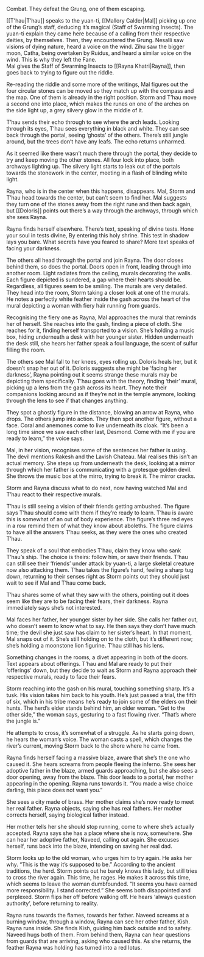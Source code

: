Combat. They defeat the Grung, one of them escaping. 

[[T'hau|T’hau]] speaks to the yuan-ti, [[Mallory Calder|Mal]] picking up one of the Grung’s staff, deducing it’s magical (Staff of Swarming Insects). The yuan-ti explain they came here because of a calling from their respective deities, by themselves. Then, they encountered the Grung. Nesalli saw visions of dying nature, heard a voice on the wind. Zihu saw the bigger moon, Catha, being overtaken by Ruidus, and heard a similar voice on the wind. This is why they left the Fane.  
Mal gives the Staff of Swarming Insects to [[Rayna Khatri|Rayna]], then goes back to trying to figure out the riddle.

Re-reading the riddle and some more of the writings, Mal figures out the four circular stones can be moved so they match up with the compass and the map. One of them is already in the right position. Storm and T’hau move a second one into place, which makes the runes on one of the arches on the side light up, a grey silvery glow in the middle of it.

T’hau sends their echo through to see where the arch leads. Looking through its eyes, T’hau sees everything in black and white. They can see back through the portal, seeing ‘ghosts’ of the others. There’s still jungle around, but the trees don’t have any leafs.
The echo returns unharmed. 

As it seemed like there wasn’t much there through the portal, they decide to try and keep moving the other stones. All four lock into place, both archways lighting up. The silvery light starts to leak out of the portals towards the stonework in the center, meeting in a flash of blinding white light. 

Rayna, who is in the center when this happens, disappears. Mal, Storm and T’hau head towards the center, but can’t seem to find her. Mal suggests they turn one of the stones away from the right rune and then back again, but [[Doloris]] points out there’s a way through the archways, through which she sees Rayna.

Rayna finds herself elsewhere. There’s text, speaking of divine tests. 
Hone your soul in tests divine, 
By entering this holy shrine. 
This test in shadow lays you bare. 
What secrets have you feared to share?
More text speaks of facing your darkness. 

The others all head through the portal and join Rayna. The door closes behind them, so does the portal. Doors open in front, leading through into another room. Light radiates from the ceiling, murals decorating the walls. Each figure depicted is sundered, a gap where their hearts should be. Regardless, all figures seem to be smiling. The murals are very detailed. 
They head into the room, Storm taking a closer look at one of the murals. He notes a perfectly white feather inside the gash across the heart of the mural depicting a woman with fiery hair running from guards. 

Recognising the fiery one as Rayna, Mal approaches the mural that reminds her of herself. She reaches into the gash, finding a piece of cloth. She reaches for it, finding herself transported to a vision. She’s holding a music box, hiding underneath a desk with her younger sister. Hidden underneath the desk still, she hears her father speak a foul language, the scent of sulfur filling the room. 

The others see Mal fall to her knees, eyes rolling up. Doloris heals her, but it doesn’t snap her out of it. Doloris suggests she might be ‘facing her darkness’, Rayna pointing out it seems strange these murals may be depicting them specifically. T’hau goes with the theory, finding ‘their’ mural, picking up a lens from the gash across its heart. They note their companions looking around as if they’re not in the temple anymore, looking through the lens to see if that changes anything.

They spot a ghostly figure in the distance, blowing an arrow at Rayna, who drops. The others jump into action. They then spot another figure, without a face. Coral and anemones come to live underneath its cloak. “It’s been a long time since we saw each other last, Desmond. Come with me if you are ready to learn,” the voice says.

Mal, in her vision, recognises some of the sentences her father is using. The devil mentions Rakesh and the Lavish Chateau. Mal realises this isn’t an actual memory. She steps up from underneath the desk, looking at a mirror through which her father is communicating with a grotesque golden devil. She throws the music box at the mirro, trying to break it. The mirror cracks. 

Storm and Rayna discuss what to do next, now having watched Mal and T’hau react to their respective murals. 

T’hau is still seeing a vision of their friends getting ambushed. The figure says T’hau should come with them if they’re ready to learn. T’hau is aware this is somewhat of an out of body experience. The figure’s three red eyes in a row remind them of what they know about aboleths. The figure claims to have all the answers T’hau seeks, as they were the ones who created T’hau. 

They speak of a soul that embodies T’hau, claim they know who sank T’hau’s ship. The choice is theirs: follow him, or save their friends. T’hau can still see their ‘friends’ under attack by yuan-ti, a large skeletal creature now also attacking them. 
T’hau takes the figure’s hand, feeling a sharp tug down, returning to their senses right as Storm points out they should just wait to see if Mal and T’hau come back.

T’hau shares some of what they saw with the others, pointing out it does seem like they are to be facing their fears, their darkness. Rayna immediately says she’s not interested.

Mal faces her father, her younger sister by her side. She calls her father out, who doesn’t seem to know what to say. He then says they don’t have much time; the devil she just saw has claim to her sister’s heart.
In that moment, Mal snaps out of it. She’s still holding on to the cloth, but it’s different now; she’s holding a moonstone lion figurine. T’hau still has his lens.

Something changes in the rooms, a divet appearing in both of the doors. Text appears about offerings. T’hau and Mal are ready to put their ‘offerings’ down, but they decide to wait as Storm and Rayna approach their respective murals, ready to face their fears.

Storm reaching into the gash on his mural, touching something sharp. It’s a tusk. His vision takes him back to his youth. He’s just passed a trial, the fifth of six, which in his tribe means he’s ready to join some of the elders on their hunts. The herd’s elder stands behind him, an older woman. “Get to the other side,” the woman says, gesturing to a fast flowing river. “That’s where the jungle is.” 

He attempts to cross, it’s somewhat of a struggle. As he starts going down, he hears the woman’s voice. The woman casts a spell, which changes the river’s current, moving Storm back to the shore where he came from.

Rayna finds herself facing a massive blaze, aware that she’s the one who caused it. She hears screams from people fleeing the inferno. She sees her adoptive father in the blaze, armed guards approaching, but she also sees a door opening, away from the blaze. This door leads to a portal, her mother appearing in the opening. Rayna runs towards it. “You made a wise choice darling, this place does not want you.” 

She sees a city made of brass. Her mother claims she’s now ready to meet her real father. Rayna objects, saying she has real fathers. Her mother corrects herself, saying biological father instead.

Her mother tells her she should stop running, come to where she’s actually accepted. Rayna says she has a place where she is now, somewhere. She can hear her adoptive father, Naveed, calling out again. She excuses herself, runs back into the blaze, intending on saving her real dad.

Storm looks up to the old woman, who urges him to try again. He asks her why. “This is the way it’s supposed to be.” According to the ancient traditions, the herd. Storm points out he barely knows this lady, but still tries to cross the river again. This time, he rages.
He makes it across this time, which seems to leave the woman dumbfounded. “It seems you have earned more responsibility. I stand corrected.” She seems both disappointed and perplexed. Storm flips her off before walking off. He hears ‘always question authority’, before returning to reality. 

Rayna runs towards the flames, towards her father. Naveed screams at a burning window, through a window, Rayna can see her other father, Kish. Rayna runs inside. She finds Kish, guiding him back outside and to safety. Naveed hugs both of them. From behind them, Rayna can hear questions from guards that are arriving, asking who caused this. 
As she returns, the feather Rayna was holding has turned into a red lotus. 
